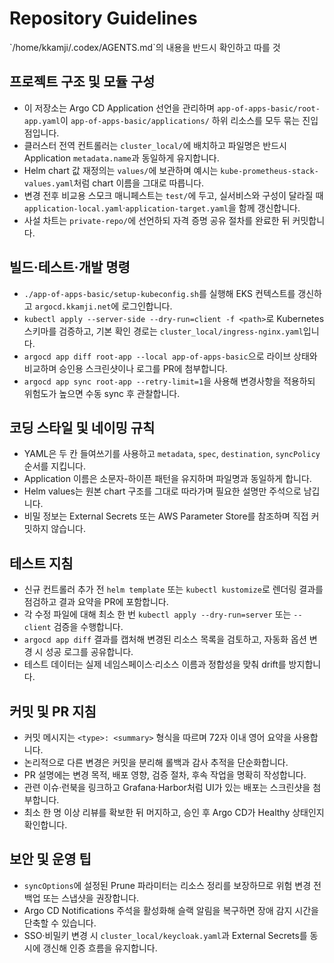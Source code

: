 # Repository Guidelines

<important>
`/home/kkamji/.codex/AGENTS.md`의 내용을 반드시 확인하고 따를 것
</important>

## 프로젝트 구조 및 모듈 구성
- 이 저장소는 Argo CD Application 선언을 관리하며 `app-of-apps-basic/root-app.yaml`이 `app-of-apps-basic/applications/` 하위 리소스를 모두 묶는 진입점입니다.
- 클러스터 전역 컨트롤러는 `cluster_local/`에 배치하고 파일명은 반드시 Application `metadata.name`과 동일하게 유지합니다.
- Helm chart 값 재정의는 `values/`에 보관하며 예시는 `kube-prometheus-stack-values.yaml`처럼 chart 이름을 그대로 따릅니다.
- 변경 전후 비교용 스모크 매니페스트는 `test/`에 두고, 실서비스와 구성이 달라질 때 `application-local.yaml`·`application-target.yaml`을 함께 갱신합니다.
- 사설 차트는 `private-repo/`에 선언하되 자격 증명 공유 절차를 완료한 뒤 커밋합니다.

## 빌드·테스트·개발 명령
- `./app-of-apps-basic/setup-kubeconfig.sh`를 실행해 EKS 컨텍스트를 갱신하고 `argocd.kkamji.net`에 로그인합니다.
- `kubectl apply --server-side --dry-run=client -f <path>`로 Kubernetes 스키마를 검증하고, 기본 확인 경로는 `cluster_local/ingress-nginx.yaml`입니다.
- `argocd app diff root-app --local app-of-apps-basic`으로 라이브 상태와 비교하며 승인용 스크린샷이나 로그를 PR에 첨부합니다.
- `argocd app sync root-app --retry-limit=1`을 사용해 변경사항을 적용하되 위험도가 높으면 수동 sync 후 관찰합니다.

## 코딩 스타일 및 네이밍 규칙
- YAML은 두 칸 들여쓰기를 사용하고 `metadata`, `spec`, `destination`, `syncPolicy` 순서를 지킵니다.
- Application 이름은 소문자-하이픈 패턴을 유지하며 파일명과 동일하게 합니다.
- Helm values는 원본 chart 구조를 그대로 따라가며 필요한 설명만 주석으로 남깁니다.
- 비밀 정보는 External Secrets 또는 AWS Parameter Store를 참조하며 직접 커밋하지 않습니다.

## 테스트 지침
- 신규 컨트롤러 추가 전 `helm template` 또는 `kubectl kustomize`로 렌더링 결과를 점검하고 결과 요약을 PR에 포함합니다.
- 각 수정 파일에 대해 최소 한 번 `kubectl apply --dry-run=server` 또는 `--client` 검증을 수행합니다.
- `argocd app diff` 결과를 캡처해 변경된 리소스 목록을 검토하고, 자동화 옵션 변경 시 성공 로그를 공유합니다.
- 테스트 데이터는 실제 네임스페이스·리소스 이름과 정합성을 맞춰 drift를 방지합니다.

## 커밋 및 PR 지침
- 커밋 메시지는 `<type>: <summary>` 형식을 따르며 72자 이내 영어 요약을 사용합니다.
- 논리적으로 다른 변경은 커밋을 분리해 롤백과 감사 추적을 단순화합니다.
- PR 설명에는 변경 목적, 배포 영향, 검증 절차, 후속 작업을 명확히 작성합니다.
- 관련 이슈·런북을 링크하고 Grafana·Harbor처럼 UI가 있는 배포는 스크린샷을 첨부합니다.
- 최소 한 명 이상 리뷰를 확보한 뒤 머지하고, 승인 후 Argo CD가 Healthy 상태인지 확인합니다.

## 보안 및 운영 팁
- `syncOptions`에 설정된 Prune 파라미터는 리소스 정리를 보장하므로 위험 변경 전 백업 또는 스냅샷을 권장합니다.
- Argo CD Notifications 주석을 활성화해 슬랙 알림을 복구하면 장애 감지 시간을 단축할 수 있습니다.
- SSO·비밀키 변경 시 `cluster_local/keycloak.yaml`과 External Secrets를 동시에 갱신해 인증 흐름을 유지합니다.
